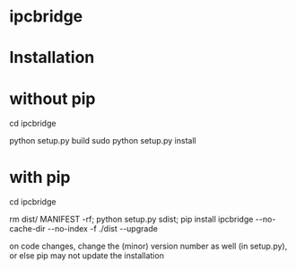 # ipcbridge

# Installation


# without pip

cd ipcbridge

python setup.py build
sudo python setup.py install


# with pip

 cd ipcbridge

 rm dist/ MANIFEST -rf; python setup.py sdist; pip install ipcbridge --no-cache-dir --no-index -f ./dist --upgrade

on code changes, change the (minor) version number as well (in setup.py), or else pip may not update the installation

